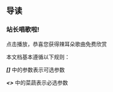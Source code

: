 ## 导读

### 站长唱歌啦! 
点击播放，恭喜您获得辣耳朵歌曲免费欣赏
<until-amossing/>



本文档基本遵循以下规则：

***[]*** 中的参数表示可选参数

***\<\>*** 中的菜蔬表示必选参数